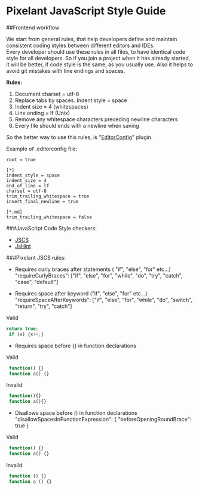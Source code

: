 # Pixelant JavaScript Style Guide

##Frontend workflow

We start from general rules, that help developers define and maintain consistent coding styles between different editors and IDEs.  
Every developer should use these rules in all files, to have identical code style for all developers. So if you join a project when it has already started, it will be better, if 
code style is the same, as you usually use. Also it helps to avoid git mistakes with line 
endings and spaces.

**Rules:**  
1. Document charset = utf-8
2. Replace tabs by spaces. Indent style = space
3. Indent size = 4 (whitespaces)
4. Line ending = lf (Unix)
5. Remove any whitespace characters preceding newline characters
6. Every file should ends with a newline when saving

So the better way to use this rules, is "[EditorConfig](http://editorconfig.org/)" plugin.  

Example of .editorconfig file:

```
root = true

[*]
indent_style = space
indent_size = 4
end_of_line = lf
charset = utf-8
trim_trailing_whitespace = true
insert_final_newline = true

[*.md]
trim_trailing_whitespace = false
```
###JavaScript Code Style checkers:
* [JSCS](https://github.com/mdevils/node-jscs#configuration) 
* [JsHint](http://www.jshint.com/docs/options/)

###Pixelant JSCS rules:
* Requires curly braces after statements ( "if", "else", "for" etc...)  
"requireCurlyBraces": ["if", "else", "for", "while", "do", "try", "catch", "case", "default"]

* Requires space after keyword ("if", "else", "for" etc...)  
"requireSpaceAfterKeywords": ["if", "else", "for", "while", "do", "switch", "return", "try", "catch"]  

Valid 
```javascript
return true;
 if (x) {x++;}
```

* Requires space before {} in function declarations  

Valid 
```javascript
 function() {}
 function a() {}
 ```
Invalid
```javascript
 function(){}
 function a(){}
 ```
 
 * Disallows space before () in function declarations  
 "disallowSpacesInFunctionExpression": { "beforeOpeningRoundBrace": true }  

Valid
```javascript
 function() {}
 function a() {}
 ```
Invalid
```javascript
 function () {}
 function a () {}
 ```